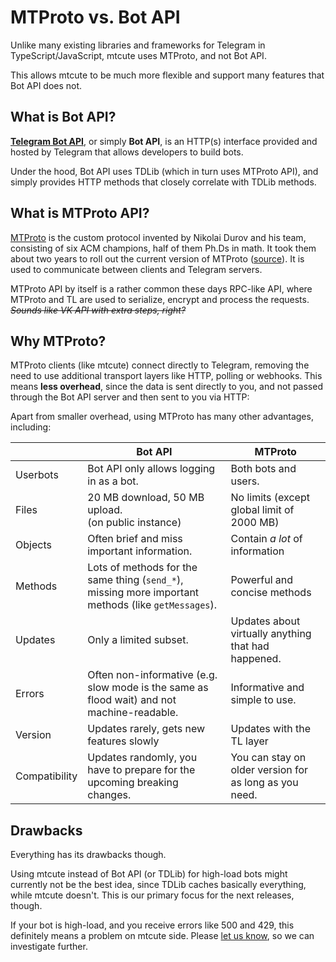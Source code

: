 # MTProto vs. Bot API

Unlike many existing libraries and frameworks for Telegram in
TypeScript/JavaScript, mtcute uses MTProto, and not Bot API.

This allows mtcute to be much more flexible and support
many features that Bot API does not.

## What is Bot API?

[**Telegram Bot API**](https://core.telegram.org/bots/api), or simply
**Bot API**, is an HTTP(s) interface provided and hosted by Telegram
that allows developers to build bots.

Under the hood, Bot API uses TDLib (which in turn uses MTProto API),
and simply provides HTTP methods that closely correlate with TDLib methods.

## What is MTProto API?

[MTProto](https://core.telegram.org/mtproto) is the custom protocol
invented by Nikolai Durov and his team, consisting of six ACM champions,
half of them Ph.Ds in math. It took them about two years
to roll out the current version of MTProto
([source](https://news.ycombinator.com/item?id=6916860)).
It is used to communicate between clients and Telegram servers.

MTProto API by itself is a rather common these days RPC-like API,
where MTProto and TL are used to serialize, encrypt and process the requests.
~~*Sounds like VK API with extra steps, right?*~~

## Why MTProto?

MTProto clients (like mtcute) connect directly to Telegram, removing
the need to use additional transport layers like HTTP, polling or webhooks.
This means **less overhead**, since the data is sent directly to you,
and not passed through the Bot API server and then sent to you via HTTP:

<v-img
    src="/assets/mtproto_vs_botapi.svg"
    adaptive="true"
/>

Apart from smaller overhead, using MTProto has many other advantages, including:

|  | Bot API | MTProto |
|---|---|---|
| Userbots | Bot API only allows logging in as a bot. | Both bots and users.
| Files | 20 MB download, 50 MB upload.<br/>(on public instance) | No limits (except global limit of 2000 MB)
| Objects | Often brief and miss important information. | Contain *a lot* of information
| Methods | Lots of methods for the same thing (`send_*`), missing more important methods (like `getMessages`). | Powerful and concise methods
| Updates | Only a limited subset. | Updates about virtually anything that had happened.
| Errors | Often non-informative (e.g. slow mode is the same as flood wait) and not machine-readable. | Informative and simple to use.
| Version | Updates rarely, gets new features slowly | Updates with the TL layer
| Compatibility | Updates randomly, you have to prepare for the upcoming breaking changes. | You can stay on older version for as long as you need.

## Drawbacks

Everything has its drawbacks though.

Using mtcute instead of Bot API (or TDLib) for high-load bots might currently
not be the best idea, since TDLib caches basically everything, while mtcute doesn't.
This is our primary focus for the next releases, though.

If your bot is high-load, and you receive errors like 500 and 429, this
definitely means a problem on mtcute side. Please
[let us know](https://t.me/mt_cute), so we can
investigate further.

